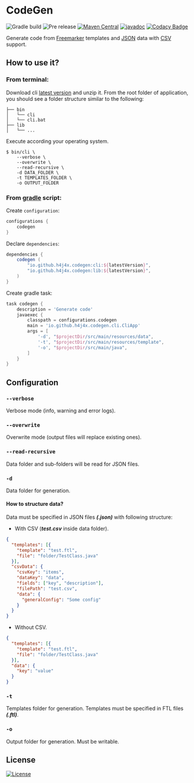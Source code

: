 # CodeGen
![Gradle build](https://github.com/h4j4x/codegen/actions/workflows/gradle.yml/badge.svg)
![Pre release](https://github.com/h4j4x/codegen/actions/workflows/pre-release.yml/badge.svg)
[![Maven Central](https://img.shields.io/maven-central/v/io.github.h4j4x.codegen/cli?label=Maven%20Central)](https://search.maven.org/search?q=g:io.github.h4j4x.codegen)
[![javadoc](https://javadoc.io/badge2/io.github.h4j4x.codegen/lib/Lib%20javadoc.svg)](https://javadoc.io/doc/io.github.h4j4x.codegen/lib)
[![Codacy Badge](https://app.codacy.com/project/badge/Grade/7e7ed58d5ed846d0aa15e415da4443cc)](https://www.codacy.com/gh/h4j4x/codegen/dashboard?utm_source=github.com&amp;utm_medium=referral&amp;utm_content=h4j4x/codegen&amp;utm_campaign=Badge_Grade)

Generate code from [Freemarker](https://freemarker.apache.org/docs/dgui_quickstart.html) templates and [JSON](https://www.json.org/json-en.html) data with [CSV](https://en.wikipedia.org/wiki/Comma-separated_values) support.

## How to use it?
### From terminal:
Download cli [latest version](https://github.com/h4j4x/codegen/releases) and unzip it. From the root folder of application, you should see a folder structure similar to the following:
```
├── bin
│   └── cli
│   └── cli.bat
├── lib
│   └── ...
```
Execute according your operating system.
```
$ bin/cli \
    --verbose \
    --overwrite \
    --read-recursive \
    -d DATA_FOLDER \
    -t TEMPLATES_FOLDER \
    -o OUTPUT_FOLDER
```
### From [gradle](https://gradle.org/) script:
Create `configuration`:
```groovy
configurations {
    codegen
}
```
Declare `dependencies`:
```groovy
dependencies {
    codegen (
        "io.github.h4j4x.codegen:cli:${latestVersion}",
        "io.github.h4j4x.codegen:lib:${latestVersion}",
    )
}
```
Create gradle task:
```groovy
task codegen {
    description = 'Generate code'
    javaexec {
        classpath = configurations.codegen
        main = 'io.github.h4j4x.codegen.cli.CliApp'
        args = [
            '-d', "$projectDir/src/main/resources/data",
            '-t', "$projectDir/src/main/resources/template",
            '-o', "$projectDir/src/main/java",
        ]
    }
}
```

## Configuration
### `--verbose`
Verbose mode (info, warning and error logs).
### `--overwrite`
Overwrite mode (output files will replace existing ones).
### `--read-recursive`
Data folder and sub-folders will be read for JSON files.
### `-d`
Data folder for generation.
#### How to structure data?
Data must be specified in JSON files ***(.json)*** with following structure:
- With CSV (***test.csv*** inside data folder).
```json
{
  "templates": [{
    "template": "test.ftl",
    "file": "folder/TestClass.java"
  }],
  "csvData": {
    "csvKey": "items",
    "dataKey": "data",
    "fields": ["key", "description"],
    "filePath": "test.csv",
    "data": {
      "generalConfig": "Some config"
    }
  }
}
```
- Without CSV.
```json
{
  "templates": [{
    "template": "test.ftl",
    "file": "folder/TestClass.java"
  }],
  "data": {
    "key": "value"
  }
}
```
### `-t`
Templates folder for generation. Templates must be specified in FTL files ***(.ftl)***.
### `-o`
Output folder for generation. Must be writable.
## License
[![License](https://img.shields.io/github/license/h4j4x/codegen)](https://raw.githubusercontent.com/h4j4x/codegen/main/LICENSE)
